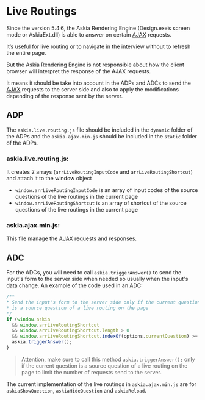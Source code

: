 # Live Routings

Since the version 5.4.6, the Askia Rendering Engine (Design.exe’s screen mode or AskiaExt.dll) is able to answer on certain [AJAX](https://github.com/AskiaADX/ADXStudio/wiki/Javascript-Ajax-Events) requests.

It’s useful for live routing or to navigate in the interview without to refresh the entire page.

But the Askia Rendering Engine is not responsible about how the client browser will interpret the response of the AJAX requests.

It means it should be take into account in the ADPs and ADCs to send the [AJAX](https://github.com/AskiaADX/ADXStudio/wiki/Javascript-Ajax-Events) requests to the server side and also to apply the modifications depending of the response sent by the server.

## ADP

The `askia.live.routing.js` file should be included in the `dynamic` folder of the ADPs and the `askia.ajax.min.js` should be included in the `static` folder of the ADPs.

### askia.live.routing.js:  
It creates 2 arrays (`arrLiveRoutingInputCode` and `arrLiveRoutingShortcut`) and attach it to the window object

* `window.arrLiveRoutingInputCode` is an array of input codes of the source questions of the live routings in the current page
* `window.arrLiveRoutingShortcut` is an array of shortcut of the source questions of the live routings in the current page

### askia.ajax.min.js:
This file manage the [AJAX](https://github.com/AskiaADX/ADXStudio/wiki/Javascript-Ajax-Events) requests and responses.

## ADC
For the ADCs, you will need to call `askia.triggerAnswer()` to send the input's form to the server side when needed so usually when the input's data change. An example of the code used in an ADC:

```javascript
/**
* Send the input's form to the server side only if the current question
* is a source question of a live routing on the page
*/
if (window.askia 
  && window.arrLiveRoutingShortcut 
  && window.arrLiveRoutingShortcut.length > 0
  && window.arrLiveRoutingShortcut.indexOf(options.currentQuestion) >= 0) {
  askia.triggerAnswer();
}
```

> Attention, make sure to call this method `askia.triggerAnswer();` only if the current question is a source question of a live routing on the page to limit the number of requests send to the server.

The current implementation of the live routings in `askia.ajax.min.js` are for `askiaShowQuestion`, `askiaHideQuestion` and `askiaReload`.

